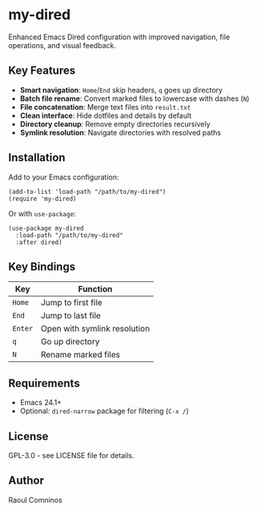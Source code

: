 # my-dired

Enhanced Emacs Dired configuration with improved navigation, file operations, and visual feedback.

## Key Features

- **Smart navigation**: `Home`/`End` skip headers, `q` goes up directory
- **Batch file rename**: Convert marked files to lowercase with dashes (`N`)
- **File concatenation**: Merge text files into `result.txt`
- **Clean interface**: Hide dotfiles and details by default
- **Directory cleanup**: Remove empty directories recursively
- **Symlink resolution**: Navigate directories with resolved paths

## Installation

Add to your Emacs configuration:

```elisp
(add-to-list 'load-path "/path/to/my-dired")
(require 'my-dired)
```

Or with `use-package`:

```elisp
(use-package my-dired
  :load-path "/path/to/my-dired"
  :after dired)
```

## Key Bindings

| Key | Function |
|-----|----------|
| `Home` | Jump to first file |
| `End` | Jump to last file |
| `Enter` | Open with symlink resolution |
| `q` | Go up directory |
| `N` | Rename marked files |

## Requirements

- Emacs 24.1+
- Optional: `dired-narrow` package for filtering (`C-x /`)

## License

GPL-3.0 - see LICENSE file for details.

## Author

Raoul Comninos